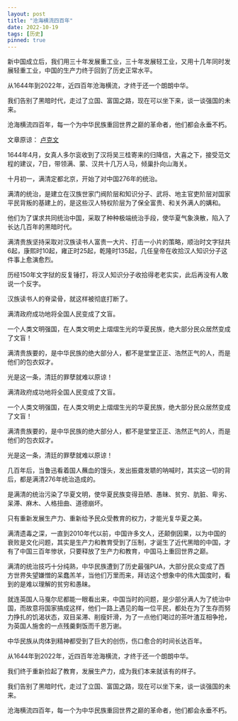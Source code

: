 ```yaml
---
layout: post
title: "沧海横流四百年"
date: 2022-10-19
tags: [历史]
pinned: true
---
```


新中国成立后，我们用三十年发展重工业，三十年发展轻工业，又用十几年同时发展轻重工业，中国的生产力终于回到了历史正常水平。

从1644年到2022年，近四百年沧海横流，才终于还一个朗朗中华。

我们告别了黑暗时代，走过了立国、富国之路，现在可以坐下来，谈一谈强国的未来。

沧海横流四百年，每一个为中华民族重回世界之巅的革命者，他们都会永垂不朽。

文章原谅： [卢克文](https://mp.weixin.qq.com/s/N_C7hyH6my2b26tmkAnmBg)

<!-- more -->

1644年4月，女真人多尔衮收到了汉将吴三桂寄来的归降信，大喜之下，接受范文程的建议，7日，带领满、蒙、汉共十几万人马，倾巢扑向山海关。

十月初一，满清定都北京，开始了对中国276年的统治。

满清的统治，是建立在汉族世家门阀阶层和知识分子、武将、地主官吏阶层对国家平民背叛的基建上的，是这些汉人特权阶层为了保全富贵、和关外满人的媾和。

他们为了谋求共同统治中国，采取了种种极端统治手段，使华夏气象涣散，陷入了长达几百年的黑暗时代。

满清贵族坚持采取对汉族读书人富贵一大片、打击一小片的策略，顺治时文字狱共6起，康熙时10起，雍正时25起，乾隆时135起，几任皇帝在收拾汉人知识分子这件事上愈演愈烈。

历经150年文字狱的反复锤打，将汉人知识分子收拾得老老实实，此后再没有人敢说一个反字。

汉族读书人的脊梁骨，就这样被彻底打断了。

满清政府成功地将全国人民变成了文盲。

一个人类文明强国，在人类文明史上熠熠生光的华夏民族，绝大部分民众居然变成了文盲！

满清贵族要的，是中华民族的绝大部分人，都不是堂堂正正、浩然正气的人，而是他们的包衣奴才。

光是这一条，清廷的罪孽就难以原谅！

满清政府成功地将全国人民变成了文盲。

一个人类文明强国，在人类文明史上熠熠生光的华夏民族，绝大部分民众居然变成了文盲！

满清贵族要的，是中华民族的绝大部分人，都不是堂堂正正、浩然正气的人，而是他们的包衣奴才。

光是这一条，清廷的罪孽就难以原谅！

几百年后，当鲁迅看着国人蘸血的馒头，发出振聋发聩的呐喊时，其实这一切的背后，都是满清276年统治造成的。

是满清的统治污染了华夏文明，使华夏民族变得丑陋、愚昧、贫穷、肮脏、卑劣、呆滞、麻木、人格扭曲、道德崩坏。

只有重新发展生产力、重新给予民众受教育的权力，才能光复华夏之美。

满清遗毒之深，一直到2010年代以前，中国许多文人，还颠倒因果，以为中国的衰败是文化问题，其实是生产力和教育受到了压制，才诞生了近代黑暗的中国，才有了中国三百年惨状，只要释放了生产力和教育，中国马上重回世界之巅。

满清的统治技巧十分纯熟，中华民族遭到了历史最强PUA，大部分民众变成了西方世界失望嫌憎的呆蠢羔羊，当他们万里而来，拜访这个想象中的伟大国度时，看到的是难以理解的贫穷和愚昧。

就连英国人马戛尔尼都能一眼看出来，中国当时的问题，是少部分满人为了统治中国，而故意将国家搞成这样，他们一路上遇见的每一位平民，都处在为了生存而努力挣扎的饥渴状态，双目呆滞、削瘦奸滑，为了一点他们喝过的茶叶渣互相争抢，为英国人施舍的一点残羹剩饭而千恩万谢。

中华民族从肉体到精神都受到了巨大的创伤，伤口愈合的时间长达百年。

从1644年到2022年，近四百年沧海横流，才终于还一个朗朗中华。

我们终于重新捡起了教育，发展生产力，成为我们本来就该有的样子。

我们告别了黑暗时代，走过了立国、富国之路，现在可以坐下来，谈一谈强国的未来。

沧海横流四百年，每一个为中华民族重回世界之巅的革命者，他们都会永垂不朽。

